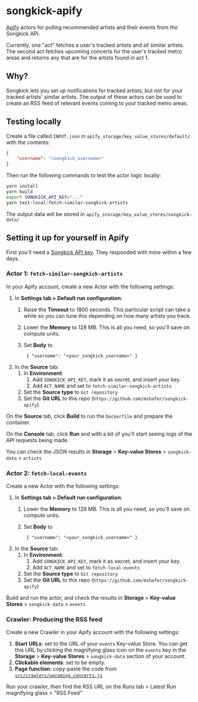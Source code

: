 # songkick-apify

[Apify](https://www.apify.com) actors for pulling recommended artists and their events from the Songkick API. 

Currently, one "act" fetches a user's tracked artists and all similar artists. The second act fetches upcoming concerts for the user's tracked metro areas and returns any that are for the artists found in act 1.

## Why?

Songkick lets you set up notifications for tracked artists, but not for your tracked artists' similar artists. The output of these actors can be used to create an RSS feed of relevant events coming to your tracked metro areas. 

## Testing locally

Create a file called `INPUT.json` in `apify_storage/key_value_stores/default/` with the contents:


```json
{
    "username": "<songkick_username>"
}
```

Then run the following commands to test the actor logic locally:

```bash
yarn install
yarn build
export SONGKICK_API_KEY="..."
yarn test-local:fetch-similar-songkick-artists
```

The output data will be stored in `apify_storage/key_value_stores/songkick-data/`

## Setting it up for yourself in Apify

First you'll need a [Songkick API key](https://www.songkick.com/api_key_requests/new). They responded with mine within a few days.

### Actor 1: `fetch-similar-songkick-artists`

In your Apify account, create a new Actor with the following settings:

1. In **Settings tab > Default run configuration**:
    1. Raise the **Timeout** to 1800 seconds. This particular script can take a while so you can tune this depending on how many artists you track.
    2. Lower the **Memory** to 128 MB. This is all you need, so you'll save on compute units.
    3. Set **Body** to

            { "username": "<your_songkick_username>" }
2. In the **Source** tab:
    1. In **Environment**:
        1. Add `SONGKICK_API_KEY`, mark it as secret, and insert your key.
        2. Add `ACT_NAME` and set to `fetch-similar-songkick-artists`
    2. Set the **Source type** to `Git repository`
    3. Set the **Git URL** to this repo (`https://github.com/mshafer/songkick-apify`)

On the **Source** tab, click **Build** to run the `Dockerfile` and prepare the container.

On the **Console** tab, click **Run** and with a bit of you'll start seeing logs of the API requests being made.

You can check the JSON results in **Storage** > **Key-value Stores** > `songkick-data` > `artists` 

### Actor 2: `fetch-local-events`

Create a new Actor with the following settings:

1. In **Settings tab > Default run configuration**:
    1. Lower the **Memory** to 128 MB. This is all you need, so you'll save on compute units.
    2. Set **Body** to

            { "username": "<your_songkick_username>" }
2. In the **Source** tab:
    1. In **Environment**:
        1. Add `SONGKICK_API_KEY`, mark it as secret, and insert your key.
        2. Add `ACT_NAME` and set to `fetch-local-events`
    2. Set the **Source type** to `Git repository`
    3. Set the **Git URL** to this repo (`https://github.com/mshafer/songkick-apify`)

Build and run the actor, and check the results in **Storage** > **Key-value Stores** > `songkick-data` > `events`

### Crawler: Producing the RSS feed

Create a new Crawler in your Apify account with the following settings:

1. **Start URLs**: set to the URL of your `events` Key-value Store. You can get this URL by clicking the magnifying glass icon on the `events` key in the **Storage** > **Key-value Stores** > `songkick-data` section of your account.
2. **Clickable elements**: set to be empty.
3. **Page function**: copy-paste the code from [`src/crawlers/upcoming_concerts.js`](https://github.com/mshafer/songkick-apify/blob/master/src/crawlers/upcoming_concerts.js)

Run your crawler, then find the RSS URL on the Runs tab > Latest Run magnifying glass > "RSS Feed"
